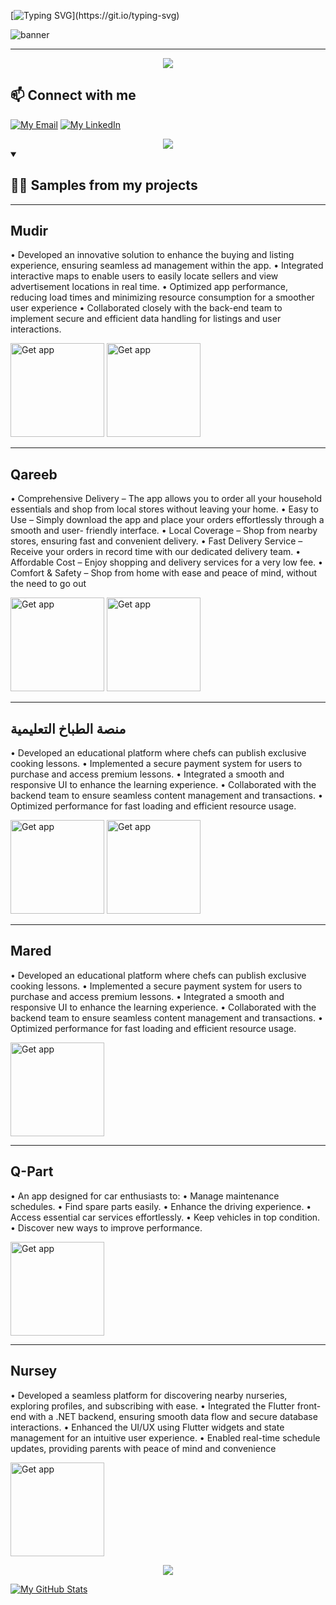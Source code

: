 <!-- ## Hello world 👋, I'm Zeyad Hessien. -->
[![Typing SVG](https://readme-typing-svg.herokuapp.com?font=Fira+Code&weight=500&size=22&duration=3500&pause=250&color=F7F7F7&background=0D061F&repeat=false&random=false&width=435&lines=Hello+world+%F0%9F%91%8B%2C;I'm+Zeyad+Hessien.)](https://git.io/typing-svg)

![banner](https://raw.githubusercontent.com/ZeyadHessien-Dev/ZeyadHessien-Dev/main/banner.gif)

---

[//]: # (## [📃 My CV]&#40;https://github.com/ZeyadHessien-Dev/ZeyadHessien-Dev/blob/main/CV/Zeyad%20Hessien%20-%20cvMobile%20Engineer.pdf?raw=true&#41;)

[//]: # ()
[//]: # ([<img src="https://github.com/ZeyadHessien-Dev/ZeyadHessien-Dev/blob/main/assets/cv%20thumb.svg" alt="Click to download my CV" width="350"/>]&#40;https://github.com/ZeyadHessien-Dev/ZeyadHessien-Dev/blob/main/CV/Zeyad%20Hessien%20-%20Mobile%20Engineer.pdf?raw=true&#41;)

<div align="center">
    <img src="https://user-images.githubusercontent.com/73097560/115834477-dbab4500-a447-11eb-908a-139a6edaec5c.gif" />
</div>

## 📫 Connect with me

[![My Email](https://img.shields.io/badge/-Email-D14836?logo=gmail&logoColor=white&labelColor=D14836&style=flat)](mailto:zeyadhessien11240@gmail.com)
[![My LinkedIn](https://img.shields.io/badge/-ZeyadHessien-0077b5?logo=linkedin&logoColor=white&labelColor=0077b5&style=flat)](https://www.linkedin.com/in/zeyad-hessien-18668724b/)

<div align="center">
    <img src="https://user-images.githubusercontent.com/73097560/115834477-dbab4500-a447-11eb-908a-139a6edaec5c.gif" />
</div>

<details open>
    <summary>
<h2> 👨‍💻 Samples from my projects</h2>
    </summary>


----

## Mudir

• Developed an innovative solution to enhance the buying and listing experience, ensuring seamless ad
management within the app.
• Integrated interactive maps to enable users to easily locate sellers and view advertisement locations in
real time.
• Optimized app performance, reducing load times and minimizing resource consumption for a smoother
user experience
• Collaborated closely with the back-end team to implement secure and efficient data handling for listings
and user interactions.


[<img src="https://upload.wikimedia.org/wikipedia/commons/3/3c/Download_on_the_App_Store_Badge.svg" alt="Get app" width="150"/>](https://apps.apple.com/eg/app/mudir-app/id6740160225)
[<img src="https://upload.wikimedia.org/wikipedia/commons/7/78/Google_Play_Store_badge_EN.svg" alt="Get app" width="150"/>](https://play.google.com/store/apps/details?id=com.mudirapplication.app)


---

## Qareeb

• Comprehensive Delivery – The app allows you to order all your household essentials and shop from
local stores without leaving your home.
• Easy to Use – Simply download the app and place your orders effortlessly through a smooth and user-
friendly interface.
• Local Coverage – Shop from nearby stores, ensuring fast and convenient delivery.
• Fast Delivery Service – Receive your orders in record time with our dedicated delivery team.
• Affordable Cost – Enjoy shopping and delivery services for a very low fee.
• Comfort & Safety – Shop from home with ease and peace of mind, without the need to go out


[<img src="https://upload.wikimedia.org/wikipedia/commons/3/3c/Download_on_the_App_Store_Badge.svg" alt="Get app" width="150"/>](https://apps.apple.com/eg/app/qreeb-%D9%82%D8%B1%D9%8A%D8%A8/id6477424847)
[<img src="https://upload.wikimedia.org/wikipedia/commons/7/78/Google_Play_Store_badge_EN.svg" alt="Get app" width="150"/>](https://play.google.com/console/u/0/developers/5568026819261470265/app/4973071592916832253/app-dashboard?timespan=thirtyDays)


---

##  منصة الطباخ التعليمية 

• Developed an educational platform where chefs can publish exclusive cooking lessons.
• Implemented a secure payment system for users to purchase and access premium lessons.
• Integrated a smooth and responsive UI to enhance the learning experience.
• Collaborated with the backend team to ensure seamless content management and transactions.
• Optimized performance for fast loading and efficient resource usage.


[<img src="https://upload.wikimedia.org/wikipedia/commons/3/3c/Download_on_the_App_Store_Badge.svg" alt="Get app" width="150"/>](https://apps.apple.com/eg/app/%D9%85%D9%86%D8%B5%D8%A9-%D8%A7%D9%84%D8%B7%D8%A8%D8%A7%D8%AE-%D8%A7%D9%84%D8%AA%D8%B9%D9%84%D9%8A%D9%85%D9%8A%D8%A9/id6738892865)
[<img src="https://upload.wikimedia.org/wikipedia/commons/7/78/Google_Play_Store_badge_EN.svg" alt="Get app" width="150"/>](https://play.google.com/store/apps/details?id=com.altbakh.semicolon)

---

## Mared

• Developed an educational platform where chefs can publish exclusive cooking lessons.
• Implemented a secure payment system for users to purchase and access premium lessons.
• Integrated a smooth and responsive UI to enhance the learning experience.
• Collaborated with the backend team to ensure seamless content management and transactions.
• Optimized performance for fast loading and efficient resource usage.

[<img src="https://upload.wikimedia.org/wikipedia/commons/3/3c/Download_on_the_App_Store_Badge.svg" alt="Get app" width="150"/>](https://apps.apple.com/eg/app/maared/id1613335725)

---

## Q-Part

• An app designed for car enthusiasts to:
• Manage maintenance schedules.
• Find spare parts easily.
• Enhance the driving experience.
• Access essential car services effortlessly.
• Keep vehicles in top condition.
• Discover new ways to improve performance.

[<img src="https://upload.wikimedia.org/wikipedia/commons/3/3c/Download_on_the_App_Store_Badge.svg" alt="Get app" width="150"/>](https://apps.apple.com/eg/app/qpart/id6444791394)

---

## Nursey 

• Developed a seamless platform for discovering nearby nurseries, exploring profiles, and subscribing
with ease.
• Integrated the Flutter front-end with a .NET backend, ensuring smooth data flow and secure database
interactions.
• Enhanced the UI/UX using Flutter widgets and state management for an intuitive user experience.
• Enabled real-time schedule updates, providing parents with peace of mind and convenience

[<img src="https://upload.wikimedia.org/wikipedia/commons/3/3c/Download_on_the_App_Store_Badge.svg" alt="Get app" width="150"/>](https://apps.apple.com/eg/app/%D8%A7%D9%84%D8%AD%D8%B6%D8%A7%D9%86%D8%A9/id6444128376)



<!--
---

## [Ramadan Mubarak](https://github.com/MAlazhariy/ramadan_mubarak)

An app that connects users and reminds them via Firebase to pray for each other when breaking the fast in Ramadan, with admin control in a separate version.

It is being worked on, state management is being added and a refactor is being made for the code...

[<img src="https://upload.wikimedia.org/wikipedia/commons/7/78/Google_Play_Store_badge_EN.svg" alt="Get app" width="150"/>](https://play.google.com/store/apps/details?id=malazhariy.ramadan_kareem)
-->

</details>

<div align="center">
    <img src="https://user-images.githubusercontent.com/73097560/115834477-dbab4500-a447-11eb-908a-139a6edaec5c.gif" />
</div>


[![My GitHub Stats](https://github-readme-stats.vercel.app/api?username=ZeyadHessien-Dev&hide_rank=true&show_icons=true&hide=prs,issues&hide_border=true&icon_color=507FF8&border_color=507FF8&hide_title=true&theme=dracula&custom_title=My+Stats&cache_seconds=10)](https://github.com/ZeyadHessien-Dev)



<!-- 
I'm passionate about developing my skills and gaining more experience.
count_private=true is not working
 -->
